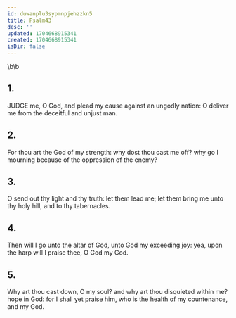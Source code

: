 ```yaml
---
id: duwanplu3sypmnpjehzzkn5
title: Psalm43
desc: ''
updated: 1704668915341
created: 1704668915341
isDir: false
---
```

\b\b
## 1.
JUDGE me, O God, and plead my cause against an ungodly nation: O deliver me from the deceitful and unjust man.
## 2.
For thou art the God of my strength: why dost thou cast me off?  why go I mourning because of the oppression of the enemy?
## 3.
O send out thy light and thy truth: let them lead me; let them bring me unto thy holy hill, and to thy tabernacles.
## 4.
Then will I go unto the altar of God, unto God my exceeding joy: yea, upon the harp will I praise thee, O God my God.
## 5.
Why art thou cast down, O my soul?  and why art thou disquieted within me?  hope in God: for I shall yet praise him, who is the health of my countenance, and my God.
